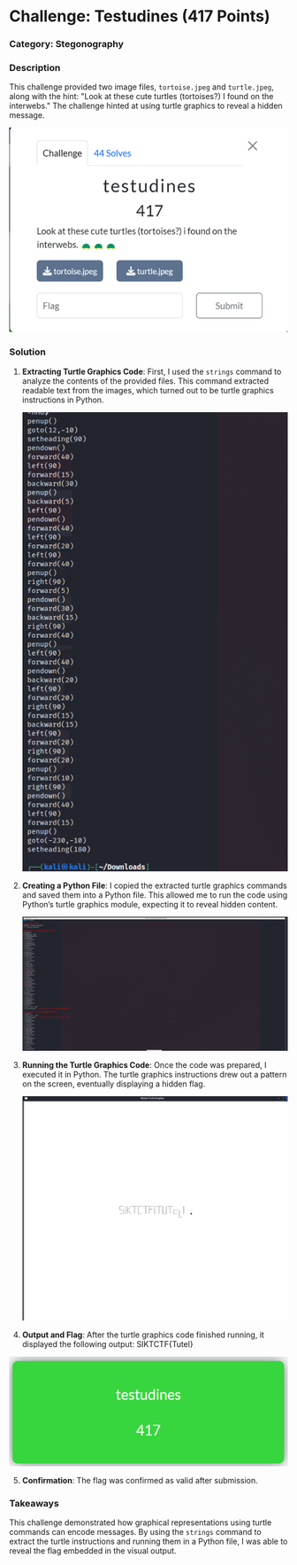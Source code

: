 # Challenge: Testudines (417 Points)

### Category: Stegonography

### Description
This challenge provided two image files, `tortoise.jpeg` and `turtle.jpeg`, along with the hint: "Look at these cute turtles (tortoises?) I found on the interwebs." The challenge hinted at using turtle graphics to reveal a hidden message.

![Strings Command Output](../Images/Picture23.png)

### Solution

1. **Extracting Turtle Graphics Code**:
   First, I used the `strings` command to analyze the contents of the provided files. This command extracted readable text from the images, which turned out to be turtle graphics instructions in Python.

   ![Strings Command Output](../Images/Picture24.png)

2. **Creating a Python File**:
   I copied the extracted turtle graphics commands and saved them into a Python file. This allowed me to run the code using Python’s turtle graphics module, expecting it to reveal hidden content.

   ![Python Code](../Images/Picture25.png)

3. **Running the Turtle Graphics Code**:
   Once the code was prepared, I executed it in Python. The turtle graphics instructions drew out a pattern on the screen, eventually displaying a hidden flag.

   ![Python Turtle Graphics Output](../Images/Picture26.png)

4. **Output and Flag**:
   After the turtle graphics code finished running, it displayed the following output: SIKTCTF{Tutel}

   
![Flag Output](../Images/Picture27.png)

5. **Confirmation**:
The flag was confirmed as valid after submission.

### Takeaways
This challenge demonstrated how graphical representations using turtle commands can encode messages. By using the `strings` command to extract the turtle instructions and running them in a Python file, I was able to reveal the flag embedded in the visual output.



